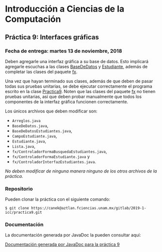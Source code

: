 Introducción a Ciencias de la Computación
=========================================

Práctica 9: Interfaces gráficas
-------------------------------

### Fecha de entrega: martes 13 de noviembre, 2018

Deben agregarle una interfaz gráfica a su base de datos. Esto implicará
agregarle escuchas a las clases
[BaseDeDatos](https://aztlan.fciencias.unam.mx/gitlab/2019-1-icc/practica9/blob/master/src/mx/unam/ciencias/icc/BaseDeDatos.java)
y
[Estudiante](https://aztlan.fciencias.unam.mx/gitlab/2019-1-icc/practica9/blob/master/src/mx/unam/ciencias/icc/Estudiante.java),
además de completar las clases del paquete
[fx](https://aztlan.fciencias.unam.mx/gitlab/2019-1-icc/practica9/blob/master/src/mx/unam/ciencias/icc/fx/).

Una vez que hayan terminado sus clases, además de que deben de pasar todas sus
pruebas unitarias, se debe ejecutar correctamente el programa escrito en la
clase
[Practica9](https://aztlan.fciencias.unam.mx/gitlab/2019-1-icc/practica9/blob/master/src/mx/unam/ciencias/icc/Practica9.java).
Noten que las clases del paquete
[fx](https://aztlan.fciencias.unam.mx/gitlab/2019-1-icc/practica9/blob/master/src/mx/unam/ciencias/icc/fx/)
no tienen pruebas unitarias, así que deben probar manualmente que todos los
componentes de la interfaz gráfica funcionen correctamente.

Los únicos archivos que deben modificar son:

* `Arreglos.java`
* `BaseDeDatos.java`,
* `BaseDeDatosEstudiantes.java`,
* `CampoEstudiante.java`,
* `Estudiante.java`,
* `Lista.java`,
* `fx/ControladorFormaBusquedaEstudiantes.java`,
* `fx/ControladorFormaEstudiante.java` y
* `fx/ControladorInterfazEstudiantes.java`.

*No deben modificar de ninguna manera ninguno de los otros archivos de la
práctica*.

### Repositorio

Pueden clonar la práctica con el siguiente comando:

```shell
$ git clone https://canek@aztlan.fciencias.unam.mx/gitlab/2019-1-icc/practica9.git
```

### Documentación

La documentación generada por JavaDoc la pueden consultar aquí:

[Documentación generada por JavaDoc para la práctica 9](https://aztlan.fciencias.unam.mx/~canek/2019-1-icc/practica9/)
